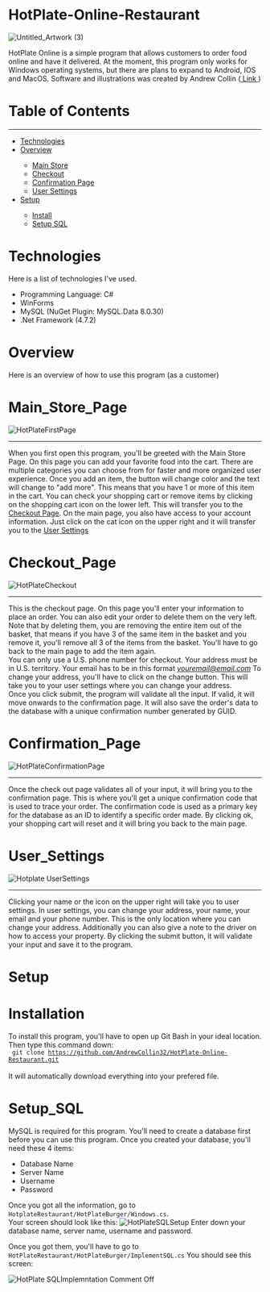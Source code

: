 # HotPlate-Online-Restaurant

![Untitled_Artwork (3)](https://user-images.githubusercontent.com/109395254/188254265-401c1f77-cfad-4b2d-aede-adc77861c48c.png)

HotPlate Online is a simple program that allows customers to order food online and have it delivered. At the moment, this program only works for Windows operating systems, but there are plans to expand to Android, IOS and MacOS. Software and illustrations was created by Andrew Collin (<a href = https://github.com/AndrewCollin32> Link </a>) 

# Table of Contents
<hr>
<ul>
  <li><a href = #Technologies>Technologies</a></li>
  <li><a href = #Overview>Overview</a></li>
  <ul>
    <li><a href = #Main_Store_Page> Main Store </a></li>
    <li><a href = #Checkout_Page> Checkout </a></li>
    <li><a href = #Confirmation_Page> Confirmation Page </a></li>
    <li><a href = #User_Settings> User Settings </a></li>
  </ul>
  <li><a href = #setup>Setup</a></li>
  <ul>
    <li><a href = #Installation>Install</a></li>
    <li><a href = #Setup_SQL> Setup SQL</a></li>
  </ul>
</ul>

# Technologies
Here is a list of technologies I've used.
<ul>
  <li>Programming Language: C#</li>
  <li>WinForms</li>
  <li>MySQL (NuGet Plugin: MySQL.Data 8.0.30)</li>
  <li>.Net Framework (4.7.2)</li>
</ul>

# Overview

Here is an overview of how to use this program (as a customer)

# Main_Store_Page
![HotPlateFirstPage](https://user-images.githubusercontent.com/109395254/188253677-9e2e9f8f-2a6c-4337-bc41-2edd454305b1.PNG)

<hr>

When you first open this program, you'll be greeted with the Main Store Page. On this page you can add your favorite food into the cart. There are multiple categories you can choose from for faster and more organized user experience. Once you add an item, the button will change color and the text will change to "add more". This means that you have 1 or more of this item in the cart. You can check your shopping cart or remove items by clicking on the shopping cart icon on the lower left. This will transfer you to the <a href = #Checkout_Page>Checkout Page</a>. On the main page, you also have access to your account information. Just click on the cat icon on the upper right and it will transfer you to the <a href = #User_Settings> User Settings </a> 

# Checkout_Page

![HotPlateCheckout](https://user-images.githubusercontent.com/109395254/188253679-8337e168-b56c-468a-97ee-362053b328e5.PNG)

<hr>

This is the checkout page. On this page you'll enter your information to place an order. You can also edit your order to delete them on the very left. Note that by deleting them, you are removing the entire item out of the basket, that means if you have 3 of the same item in the basket and you remove it, you'll remove all 3 of the items from the basket. You'll have to go back to the main page to add the item again. 
<br>
You can only use a U.S. phone number for checkout. Your address must be in U.S. territory. Your email has to be in this format <i>youremail@email.com</i> 
To change your address, you'll have to click on the change button. This will take you to your user settings where you can change your address. 
<br>
Once you click submit, the program will validate all the input. If valid, it will move onwards to the confirmation page. It will also save the order's data to the database with a unique confirmation number generated by GUID.

# Confirmation_Page

![HotPlateConfirmationPage](https://user-images.githubusercontent.com/109395254/188253687-4ab6255e-b561-4527-be73-42bb44fdeecb.PNG)

<hr>

Once the check out page validates all of your input, it will bring you to the confirmation page. This is where you'll get a unique confirmation code that is used to trace your order. The confirmation code is used as a primary key for the database as an ID to identify a specific order made. By clicking ok, your shopping cart will reset and it will bring you back to the main page. 

# User_Settings

![Hotplate UserSettings](https://user-images.githubusercontent.com/109395254/188253682-e05caac0-c728-4c02-8bde-c2a8f8412646.PNG)

<hr>

Clicking your name or the icon on the upper right will take you to user settings. In user settings, you can change your address, your name, your email and your phone number. This is the only location where you can change your address. Additionally you can also give a note to the driver on how to access your property. By clicking the submit button, it will validate your input and save it to the program. 

# Setup

# Installation

To install this program, you'll have to open up Git Bash in your ideal location. Then type this command down: <br>
<code> git clone https://github.com/AndrewCollin32/HotPlate-Online-Restaurant.git </code> <br>
It will automatically download everything into your prefered file. 

# Setup_SQL

MySQL is required for this program. You'll need to create a database first before you can use this program.
Once you created your database, you'll need these 4 items:
<ul>
  <li>Database Name</li>
  <li>Server Name</li>
  <li>Username</li>
  <li>Password</li>
</ul>

Once you got all the information, go to <code>HotplateRestaurant/HotPlateBurger/Windows.cs</code>. <br>
Your screen should look like this:
![HotPlateSQLSetup](https://user-images.githubusercontent.com/109395254/188287050-f712df96-81e5-4841-a7f2-f0f4246db80d.PNG)
Enter down your database name, server name, username and password. 


Once you got them, you'll have to go to <code>HotPlateRestaurant/HotPlateBurger/ImplementSQL.cs</code>
You should see this screen:

![HotPlate SQLImplemntation Comment Off](https://user-images.githubusercontent.com/109395254/188287004-f2b0d16b-98e0-4719-a46c-659011638c2b.PNG)




